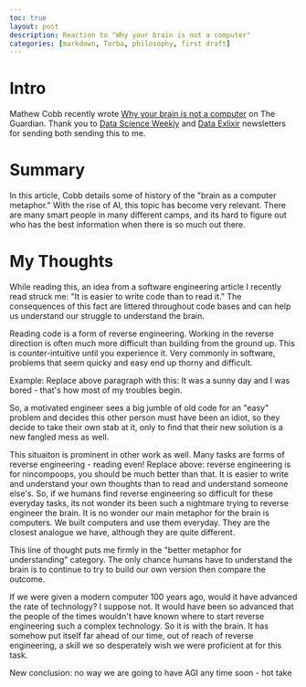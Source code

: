 ```yaml
---
toc: true
layout: post
description: Reaction to "Why your brain is not a computer"
categories: [markdown, Torba, philosophy, first draft] 
---
```

# Intro 
Mathew Cobb recently wrote [Why your brain is not a computer](https://www.theguardian.com/science/2020/feb/27/why-your-brain-is-not-a-computer-neuroscience-neural-networks-consciousness) on The Guardian. Thank you to [Data Science Weekly](https://www.datascienceweekly.org/) and [Data Exlixir](https://dataelixir.com/) newsletters for sending both sending this to me. 

# Summary
In this article, Cobb details some of history of the "brain as a computer metaphor." With the rise of AI, this topic has become very relevant. There are many smart people in many different camps, and its hard to figure out who has the best information when there is so much out there. 

# My Thoughts
While reading this, an idea from a software engineering article I recently read struck me: "It is easier to write code than to read it." The consequences of this fact are littered throughout code bases and can help us understand our struggle to understand the brain. 

Reading code is a form of reverse engineering. Working in the reverse direction is often much more difficult than building from the ground up. This is counter-intuitive until you experience it. Very commonly in software, problems that seem quicky and easy end up thorny and difficult. 

Example: Replace above paragraph with this: 
It was a sunny day and I was bored - that's how most of my troubles begin. 

So, a motivated engineer sees a big jumble of old code for an "easy" problem and decides this other person must have been an idiot, so they decide to take their own stab at it, only to find that their new solution is a new fangled mess as well.

This situaiton is prominent in other work as well. Many tasks are forms of reverse engineering - reading even! 
Replace above: reverse engineering is for nincompoops, you should be much better than that. 
It is easier to write and understand your own thoughts than to read and understand someone else's. So, if we humans find reverse engineering so difficult for these everyday tasks, its not wonder its been such a nightmare trying to reverse engineer the brain. It is no wonder our main metaphor for the brain is computers. We built computers and use them everyday. They are the closest analogue we have, although they are quite different.

This line of thought puts me firmly in the "better metaphor for understanding" category. The only chance humans have to understand the brain is to continue to try to build our own version then compare the outcome. 

If we were given a modern computer 100 years ago, would it have advanced the rate of technology? I suppose not. It would have been so advanced that the people of the times wouldn't have known where to start reverse engineering such a complex technology. So it is with the brain. It has somehow put itself far ahead of our time, out of reach of reverse engineering, a skill we so desperately wish we were proficient at for this task. 

New conclusion:
no way we are going to have AGI any time soon - hot take
